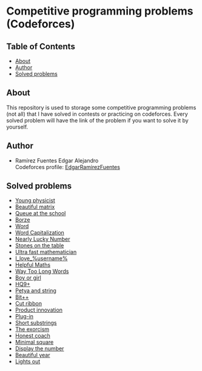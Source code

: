# Competitive programming problems (Codeforces)

## Table of Contents

- [About](#about)
- [Author](#author)
- [Solved problems](#problems)

## About <a name = "about"></a>

This repository is used to storage some competitive programming problems (not all) that I have solved in contests or practicing on codeforces.
Every solved problem  will have the link of the problem if you want to solve it by yourself. 

## Author  <a name = "author"></a>
 - Ramírez Fuentes Edgar Alejandro  
 Codeforces profile: [EdgarRamirezFuentes](https://codeforces.com/profile/EdgarRamirezFuentes)

## Solved problems  <a name = "problems"></a>
- [Young physicist](https://codeforces.com/problemset/problem/69/A)
- [Beautiful matrix](https://codeforces.com/problemset/problem/263/A)
- [Queue at the school](https://codeforces.com/problemset/problem/266/B)
- [Borze](https://codeforces.com/problemset/problem/32/B)
- [Word](https://codeforces.com/problemset/problem/59/A)
- [Word Capitalization](https://codeforces.com/problemset/problem/281/A)
- [Nearly Lucky Number](https://codeforces.com/problemset/problem/110/A)
- [Stones on the table](https://codeforces.com/problemset/problem/266/A)
- [Ultra fast mathematician](https://codeforces.com/problemset/problem/61/A)
- [I_love_%username%](https://codeforces.com/problemset/problem/155/A)
- [Helpful Maths](https://codeforces.com/problemset/problem/339/A)
- [Way Too Long Words](https://codeforces.com/problemset/problem/71/A)
- [Boy or girl](https://codeforces.com/problemset/problem/236/A)
- [HQ9+](https://codeforces.com/problemset/problem/133/A)
- [Petya and string](https://codeforces.com/problemset/problem/112/A)
- [Bit++](https://codeforces.com/problemset/problem/282/A)
- [Cut ribbon](https://codeforces.com/problemset/problem/189/A)
- [Product innovation](https://codeforces.com/gym/100090/attachments/download/1223/ssau-qual-2012-en.pdf)
- [Plug-in](https://codeforces.com/contest/81/problem/A)
- [Short substrings](https://codeforces.com/contest/1367/problem/A)
- [The exorcism](https://codeforces.com/gym/272878/problem/D)
- [Honest coach](https://codeforces.com/contest/1360/problem/B)
- [Minimal square](https://codeforces.com/contest/1360/problem/A)
- [Display the number](https://codeforces.com/contest/1295/problem/A)
- [Beautiful year](https://codeforces.com/problemset/problem/271/A)
- [Lights out](https://codeforces.com/problemset/problem/275/A)
